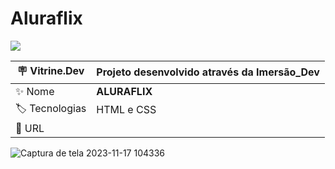 # Aluraflix
<p align="left"><img loading="lazy" src="http://img.shields.io/static/v1?label=STATUS&message=%20CONCLUIDO&color=GREEN&style=for-the-badge"/>
</p>



| :placard: Vitrine.Dev |  Projeto desenvolvido através da Imersão_Dev   |
| -------------  | --- |
| :sparkles: Nome        | **ALURAFLIX**
| :label: Tecnologias | HTML e CSS
| :rocket: URL         | 


![Captura de tela 2023-11-17 104336](https://github.com/conecttheo/ALURAFLIX/assets/127543588/0fe3d8b1-4adf-4d1f-b4f7-bf15e4869ff7)


